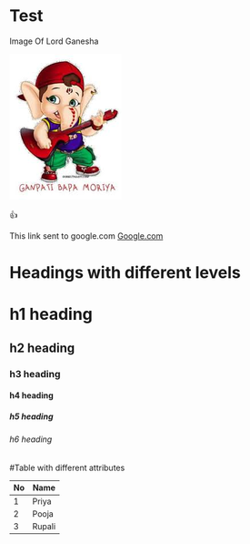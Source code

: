 # Test
Image Of Lord Ganesha

![Ganpati image](https://github.com/Randive/Test/blob/develop/ganesha.jpeg)

:+1:


This link sent to google.com  [Google.com](http://google.com)


# Headings with different levels

# h1 heading
## h2 heading
### h3 heading
#### h4 heading
##### h5 heading
###### h6 heading

 
 
#Table with different attributes


No  |  Name
----|--------
1   |Priya
2   |Pooja
3   |Rupali

#


